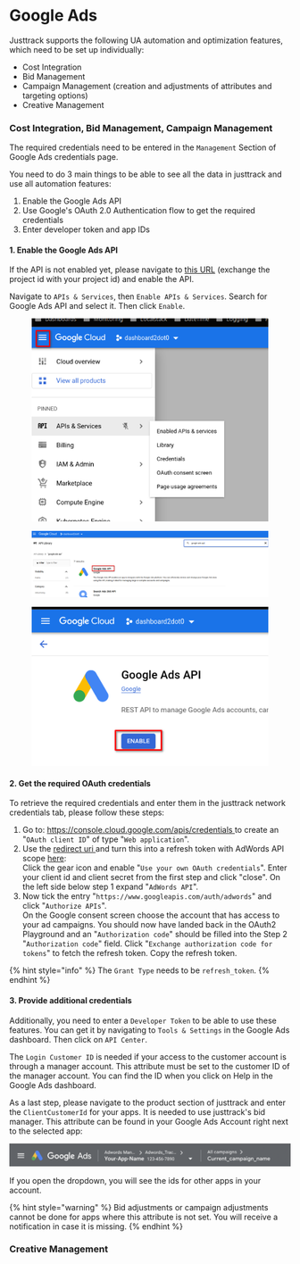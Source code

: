 # Google Ads

Justtrack supports the following UA automation and optimization features, which need to be set up individually:

* Cost Integration
* Bid Management
* Campaign Management (creation and adjustments of attributes and targeting options)
* Creative Management

### Cost Integration, Bid Management, Campaign Management

The required credentials need to be entered in the `Management` Section of Google Ads credentials page.

You need to do 3 main things to be able to see all the data in justtrack and use all automation features:

1. Enable the Google Ads API
2. Use Google's OAuth 2.0 Authentication flow to get the required credentials
3. Enter developer token and app IDs

#### 1. Enable the Google Ads API

If the API is not enabled yet, please navigate to [this URL](https://console.developers.google.com/apis/api/googleads.googleapis.com/overview?project={your\_project\_id}) (exchange the project id with your project id) and enable the API.

Navigate to `APIs & Services`, then `Enable APIs & Services`. Search for Google Ads API and select it. Then click `Enable`.

<figure><img src="../.gitbook/assets/image (2) (1).png" alt=""><figcaption></figcaption></figure>

<figure><img src="../.gitbook/assets/image (3) (1).png" alt=""><figcaption></figcaption></figure>

<figure><img src="../.gitbook/assets/image (4).png" alt=""><figcaption></figcaption></figure>

#### 2. Get the required OAuth credentials

To retrieve the required credentials and enter them in the justtrack network credentials tab, please follow these steps:

1. Go to: [https://console.cloud.google.com/apis/credentials ](https://console.cloud.google.com/apis/credentials)to create an "`OAuth client ID`" of type "`Web application`".
2. Use the [redirect uri ](https://developers.google.com/oauthplayground)and turn this into a refresh token with AdWords API scope [here](https://developers.google.com/oauthplayground/):\
   Click the gear icon and enable "`Use your own OAuth credentials`". Enter your client id and client secret from the first step and click "close". On the left side below step 1 expand "`AdWords API`".
3. Now tick the entry "`https://www.googleapis.com/auth/adwords`" and click "`Authorize APIs`".\
   On the Google consent screen choose the account that has access to your ad campaigns. You should now have landed back in the OAuth2 Playground and an "`Authorization code`" should be filled into the Step 2 "`Authorization code`" field. Click "`Exchange authorization code for tokens`" to fetch the refresh token. Copy the refresh token.

{% hint style="info" %}
The `Grant Type` needs to be `refresh_token`.
{% endhint %}

#### 3. Provide additional credentials

Additionally, you need to enter a `Developer Token` to be able to use these features. You can get it by navigating to `Tools & Settings` in the Google Ads dashboard. Then click on `API Center`.

The `Login Customer ID` is needed if your access to the customer account is through a manager account. This attribute must be set to the customer ID of the manager account. You can find the ID when you click on Help in the Google Ads dashboard.

As a last step, please navigate to the product section of justtrack and enter the `ClientCustomerId` for your apps. It is needed to use justtrack's bid manager. This attribute can be found in your Google Ads Account right next to the selected app:

![Your app with the relevant id](<../.gitbook/assets/Bildschirmfoto 2022-07-11 um 14.14.26.png>)

If you open the dropdown, you will see the ids for other apps in your account.

{% hint style="warning" %}
Bid adjustments or campaign adjustments cannot be done for apps where this attribute is not set. You will receive a notification in case it is missing.
{% endhint %}

### Creative Management

